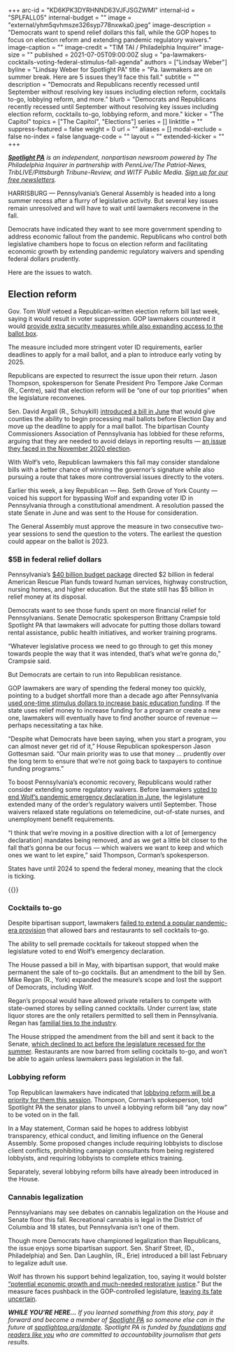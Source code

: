 +++
arc-id = "KD6KPK3DYRHNND63VJFJSGZWMI"
internal-id = "SPLFALL05"
internal-budget = ""
image = "external/yhm5qvhmsze326syp778nxwka0.jpeg"
image-description = "Democrats want to spend relief dollars this fall, while the GOP hopes to focus on election reform and extending pandemic regulatory waivers."
image-caption = ""
image-credit = "TIM TAI / Philadelphia Inquirer"
image-size = ""
published = 2021-07-05T09:00:00Z
slug = "pa-lawmakers-cocktails-voting-federal-stimulus-fall-agenda"
authors = ["Lindsay Weber"]
byline = "Lindsay Weber for Spotlight PA"
title = "Pa. lawmakers are on summer break. Here are 5 issues they’ll face this fall."
subtitle = ""
description = "Democrats and Republicans recently recessed until September without resolving key issues including election reform, cocktails to-go, lobbying reform, and more."
blurb = "Democrats and Republicans recently recessed until September without resolving key issues including election reform, cocktails to-go, lobbying reform, and more."
kicker = "The Capitol"
topics = ["The Capitol", "Elections"]
series = []
linktitle = ""
suppress-featured = false
weight = 0
url = ""
aliases = []
modal-exclude = false
no-index = false
language-code = ""
layout = ""
extended-kicker = ""
+++

<a href="https://www.spotlightpa.org/"><i><b>Spotlight PA</b></i></a><i> is an independent, nonpartisan newsroom powered by The Philadelphia Inquirer in partnership with PennLive/The Patriot-News, TribLIVE/Pittsburgh Tribune-Review, and WITF Public Media. </i><a href="https://www.spotlightpa.org/newsletters"><i>Sign up for our free newsletters</i></a><i>.</i>

HARRISBURG — Pennsylvania’s General Assembly is headed into a long summer recess after a flurry of legislative activity. But several key issues remain unresolved and will have to wait until lawmakers reconvene in the fall.

Democrats have indicated they want to see more government spending to address economic fallout from the pandemic. Republicans who control both legislative chambers hope to focus on election reform and facilitating economic growth by extending pandemic regulatory waivers and spending federal dollars prudently.

Here are the issues to watch.

<script src="https://www.spotlightpa.org/embed.js" async></script><div data-spl-embed-version="1" data-spl-src="https://www.spotlightpa.org/embeds/newsletter/"></div>

## Election reform

Gov. Tom Wolf vetoed a Republican-written election reform bill last week, saying it would result in voter suppression. GOP lawmakers countered it would <a href="https://www.spotlightpa.org/news/2021/06/pa-election-overhaul-voter-id-wolf-veto/">provide extra security measures while also expanding access to the ballot box</a>.

The measure included more stringent voter ID requirements, earlier deadlines to apply for a mail ballot, and a plan to introduce early voting by 2025.

Republicans are expected to resurrect the issue upon their return. Jason Thompson, spokesperson for Senate President Pro Tempore Jake Corman (R., Centre), said that election reform will be “one of our top priorities” when the legislature reconvenes.

Sen. David Argall (R., Schuykill) <a href="https://www.spotlightpa.org/news/2021/06/pa-voter-id-election-law-constitutional-amendment/" target="_blank">introduced a bill in June</a> that would give counties the ability to begin processing mail ballots before Election Day and move up the deadline to apply for a mail ballot. The bipartisan County Commissioners Association of Pennsylvania has lobbied for these reforms, arguing that they are needed to avoid delays in reporting results — <a href="https://www.spotlightpa.org/news/2020/11/pennsylvania-election-2020-counting-results-delays-mail-ballots/" target="_blank">an issue they faced in the November 2020 election</a>.

With Wolf’s veto, Republican lawmakers this fall may consider standalone bills with a better chance of winning the governor’s signature while also pursuing a route that takes more controversial issues directly to the voters.

Earlier this week, a key Republican — Rep. Seth Grove of York County — voiced his support for bypassing Wolf and expanding voter ID in Pennsylvania through a constitutional amendment. A resolution passed the state Senate in June and was sent to the House for consideration.

The General Assembly must approve the measure in two consecutive two-year sessions to send the question to the voters. The earliest the question could appear on the ballot is 2023.

### $5B in federal relief dollars

Pennsylvania’s <a href="https://www.spotlightpa.org/news/2021/06/pa-40-billion-budget-2021-poorest-school-districts-federal-relief-money/" target="_blank">$40 billion budget package</a> directed $2 billion in federal American Rescue Plan funds toward human services, highway construction, nursing homes, and higher education. But the state still has $5 billion in relief money at its disposal.

Democrats want to see those funds spent on more financial relief for Pennsylvanians. Senate Democratic spokesperson Brittany Crampsie told Spotlight PA that lawmakers will advocate for putting those dollars toward rental assistance, public health initiatives, and worker training programs.

“Whatever legislative process we need to go through to get this money towards people the way that it was intended, that’s what we’re gonna do,” Crampsie said.

But Democrats are certain to run into Republican resistance.

GOP lawmakers are wary of spending the federal money too quickly, pointing to a budget shortfall more than a decade ago after Pennsylvania <a href="https://www.ydr.com/story/archives/2014/08/28/fact-check-did-tom-corbett-cut-1-billion/75642548/" target="_blank">used one-time stimulus dollars to increase basic education funding</a>. If the state uses relief money to increase funding for a program or create a new one, lawmakers will eventually have to find another source of revenue — perhaps necessitating a tax hike.

“Despite what Democrats have been saying, when you start a program, you can almost never get rid of it,” House Republican spokesperson Jason Gottesman said. “Our main priority was to use that money ... prudently over the long term to ensure that we’re not going back to taxpayers to continue funding programs.”

To boost Pennsylvania’s economic recovery, Republicans would rather consider extending some regulatory waivers. Before lawmakers <a href="https://www.spotlightpa.org/news/2021/06/pa-coronavirus-disaster-declaration-terminated-legislature/">voted to end Wolf’s pandemic emergency declaration in June</a>, the legislature extended many of the order’s regulatory waivers until September. Those waivers relaxed state regulations on telemedicine, out-of-state nurses, and unemployment benefit requirements.

“I think that we’re moving in a positive direction with a lot of [emergency declaration] mandates being removed, and as we get a little bit closer to the fall that’s gonna be our focus — which waivers we want to keep and which ones we want to let expire,” said Thompson, Corman’s spokesperson.

States have until 2024 to spend the federal money, meaning that the clock is ticking.

{{<picture src="external/17k5b28fwx3b8988t58x3w7crc.jpeg" description="Kendrick Worth, manager at Wrap Shack in Philadelphia, creates a to-go margarita in May. Takeout cocktails are no longer allowed in the state. " caption="Kendrick Worth, manager at Wrap Shack in Philadelphia, creates a to-go margarita in May. Takeout cocktails are no longer allowed in the state. " credit="TYGER WILLIAMS / Philadelphia Inquirer">}} 

### Cocktails to-go

Despite bipartisan support, lawmakers <a href="https://www.inquirer.com/food/drink/pennsylvania-to-go-cocktails-legislation-stalled-20210625.html" target="_blank">failed to extend a popular pandemic-era provision</a> that allowed bars and restaurants to sell cocktails to-go.

The ability to sell premade cocktails for takeout stopped when the legislature voted to end Wolf’s emergency declaration.

The House passed a bill in May, with bipartisan support, that would make permanent the sale of to-go cocktails. But an amendment to the bill by Sen. Mike Regan (R., York) expanded the measure’s scope and lost the support of Democrats, including Wolf.

Regan’s proposal would have allowed private retailers to compete with state-owned stores by selling canned cocktails. Under current law, state liquor stores are the only retailers permitted to sell them in Pennsylvania. Regan has <a href="https://www.penncapital-star.com/government-politics/its-last-call-for-now-for-to-go-cocktails-as-house-and-senate-jockey-over-bill/" target="_blank">familial ties to the industry</a>.

The House stripped the amendment from the bill and sent it back to the Senate, <a href="https://www.inquirer.com/food/drink/pennsylvania-to-go-cocktails-legislation-stalled-20210625.html" target="_blank">which declined to act before the legislature recessed for the summer</a>. Restaurants are now barred from selling cocktails to-go, and won’t be able to again unless lawmakers pass legislation in the fall.

### Lobbying reform

Top Republican lawmakers have indicated that <a href="https://www.spotlightpa.org/news/2021/05/pa-lobbying-reform-political-consultants-jake-corman-mavericks/" target="_blank">lobbying reform will be a priority for them this session</a>. Thompson, Corman’s spokesperson, told Spotlight PA the senator plans to unveil a lobbying reform bill “any day now” to be voted on in the fall.

In a May statement, Corman said he hopes to address lobbyist transparency, ethical conduct, and limiting influence on the General Assembly. Some proposed changes include requiring lobbyists to disclose client conflicts, prohibiting campaign consultants from being registered lobbyists, and requiring lobbyists to complete ethics training.

Separately, several lobbying reform bills have already been introduced in the House.

<script src="https://www.spotlightpa.org/embed.js" async></script><div data-spl-embed-version="1" data-spl-src="https://www.spotlightpa.org/embeds/donate/?teaser_text=If%20you%20learned%20something%20from%20this%20report%2C%20pay%20it%20forward%20and%20become%20a%20member%20of%20Spotlight%20PA%20so%20someone%20else%20can%20in%20the%20future."></div>

### Cannabis legalization

Pennsylvanians may see debates on cannabis legalization on the House and Senate floor this fall. Recreational cannabis is legal in the District of Columbia and 18 states, but Pennsylvania isn’t one of them.

Though more Democrats have championed legalization than Republicans, the issue enjoys some bipartisan support. Sen. Sharif Street, (D., Philadelphia) and Sen. Dan Laughlin, (R., Erie) introduced a bill last February to legalize adult use.

Wolf has thrown his support behind legalization, too, saying it would bolster <a href="https://web.archive.org/web/20230117025619/https://www.governor.pa.gov/newsroom/gov-wolf-legalization-of-adult-use-cannabis-can-lead-to-economic-gains-and-restorative-justice-for-pennsylvanians/">“potential economic growth and much-needed restorative justice</a>.” But the measure faces pushback in the GOP-controlled legislature, <a href="https://www.spotlightpa.org/news/2021/04/pennsylvania-marijuana-legalization-chances-new-york-new-jersey-virginia-legislature/" target="_blank">leaving its fate uncertain</a>.

<i><b>WHILE YOU’RE HERE...</b></i><i> If you learned something from this story, pay it forward and become a member of </i><a href="https://www.spotlightpa.org/"><i>Spotlight PA</i></a><i> so someone else can in the future at </i><a href="http://spotlightpa.org/donate"><i>spotlightpa.org/donate</i></a><i>. Spotlight PA is funded by</i><a href="https://www.spotlightpa.org/support"><i> foundations</i></a><i> </i><a href="https://www.spotlightpa.org/support"><i>and readers like you</i></a><i> who are committed to accountability journalism that gets results.</i>
